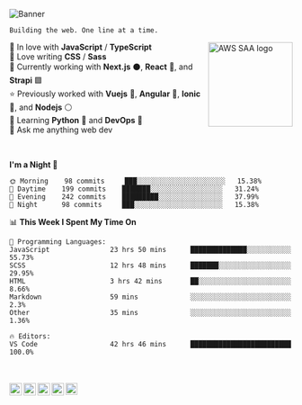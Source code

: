 ![Banner](https://i.imgur.com/gI0q9wP.png)

`Building the web. One line at a time.`

<img src="https://d1.awsstatic.com/training-and-certification/Certification%20Badges/AWS-Certified_Solutions-Architect_Associate_512x512.d82aee07920970350c427c8d0542bc239180a486.png" align="right" alt="AWS SAA logo" width="150">  

💛 In love with **JavaScript** / **TypeScript**  
🎨 Love writing **CSS** / **Sass**  
🔭 Currently working with **Next.js** ⚫, **React** 💙, and **Strapi** 🟪  
⭐️ Previously worked with **Vuejs** 💚, **Angular** 📕, **Ionic** 🔵, and **Nodejs** ⚪️  
🌱 Learning **Python** 🐍 and **DevOps** 🧰  
💬 Ask me anything web dev  

<br/>

<!--START_SECTION:waka-->
**I'm a Night 🦉** 

```text
🌞 Morning    98 commits     ███░░░░░░░░░░░░░░░░░░░░░░   15.38% 
🌆 Daytime    199 commits    ███████░░░░░░░░░░░░░░░░░░   31.24% 
🌃 Evening    242 commits    █████████░░░░░░░░░░░░░░░░   37.99% 
🌙 Night      98 commits     ███░░░░░░░░░░░░░░░░░░░░░░   15.38%

```


📊 **This Week I Spent My Time On** 

```text
💬 Programming Languages: 
JavaScript               23 hrs 50 mins      ██████████████░░░░░░░░░░░   55.73% 
SCSS                     12 hrs 48 mins      ███████░░░░░░░░░░░░░░░░░░   29.95% 
HTML                     3 hrs 42 mins       ██░░░░░░░░░░░░░░░░░░░░░░░   8.66% 
Markdown                 59 mins             ░░░░░░░░░░░░░░░░░░░░░░░░░   2.3% 
Other                    35 mins             ░░░░░░░░░░░░░░░░░░░░░░░░░   1.36%

🔥 Editors: 
VS Code                  42 hrs 46 mins      █████████████████████████   100.0%

```


<!--END_SECTION:waka-->
  
<br/>
<br/>

<a href="https://www.linkedin.com/in/kolhepawan/">
  <img align="left" width="22" src="https://cdn.jsdelivr.net/npm/simple-icons@v3/icons/linkedin.svg">
</a>
<a href="https://twitter.com/Pawan_Kolhe">
  <img align="left" width="22" src="https://cdn.jsdelivr.net/npm/simple-icons@v3/icons/twitter.svg">
</a>
<a href="https://www.instagram.com/pawan_kolhe/">
  <img align="left" width="22" src="https://cdn.jsdelivr.net/npm/simple-icons@v3/icons/instagram.svg">
</a>
<a href="https://codepen.io/pawankolhe/">
  <img align="left" width="22" src="https://cdn.jsdelivr.net/npm/simple-icons@v3/icons/codepen.svg">
</a>
<a href="https://dev.to/pawankolhe">
  <img align="left" width="21" src="https://d2fltix0v2e0sb.cloudfront.net/dev-badge.svg">
</a>
